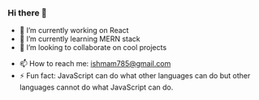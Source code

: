 ### Hi there 👋

<!--
**IshmamR/IshmamR** is a ✨ _special_ ✨ repository because its `README.md` (this file) appears on your GitHub profile.

Here are some ideas to get you started:
-->
- 🔭 I’m currently working on React
- 🌱 I’m currently learning MERN stack
- 👯 I’m looking to collaborate on cool projects
<!-- 
- 🤔 I’m looking for help with ...
- 💬 Ask me about ...
- 😄 Pronouns: ...
-->
- 📫 How to reach me: ishmam785@gmail.com
- ⚡ Fun fact: JavaScript can do what other languages can do but other languages cannot do what JavaScript can do.
